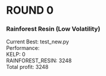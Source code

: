 # ROUND 0

### Rainforest Resin (Low Volatility)

Current Best: test_new.py\
Performance: \
KELP: 0 \
RAINFOREST_RESIN: 3248 \
Total profit: 3248
